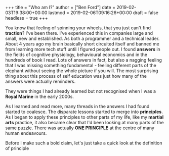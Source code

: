 +++
title = "Who am I?"
author = ["Ben Ford"]
date = 2019-02-03T19:38:00+00:00
lastmod = 2019-02-06T09:16:26+00:00
draft = false
headless = true
+++

You know that feeling of spinning your wheels, that you just can't find
**traction**? I've been there. I've experienced this in companies large and small,
new and established. As both a programmer and a technical leader. About 4 years
ago my brain basically short circuited itself and banned me from learning more
tech stuff until I figured people out. I found **answers** in the fields of
cognitive physiology, behavioural economics and in the hundreds of book I read.
Lots of answers in fact, but also a nagging feeling that I was missing something
fundamental - feeling different parts of the elephant without seeing the whole
picture if you will. The most surprising thing about this process of self
education was just how many of the answers were actually reminders.

They were things I had already learned but not recognised when I was a **Royal
Marine** in the early 2000s.

As I learned and read more, many threads in the answers I had found started to
coalesce. The disparate lessons started to merge into **principles**. As I began
to apply these principles to other parts of my life, like my **martial arts**
practice, it also became clear that I'd been looking at many parts of the same
puzzle. There was actually **ONE PRINCIPLE** at the centre of many human
endeavours.

Before I make such a bold claim, let's just take a quick look at the definition
of principle
